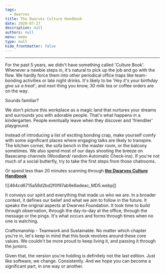 ```yaml
---
tags: 
  - dwarves
title: The Dwarves Culture Handbook
date: 2020-07-27
description: null
authors: null
menu: memo
type: null
hide_frontmatter: false
---
```


---

For the past 5 years, we didn't have something called 'Culture Book'. Whenever a newbie steps in, it's natural to pick up the job and go with the flow. We hardly force them into other periodical office traps like team-bonding activities or late night drinks. It's likely to be '<span style='color:pink_background'>*Hey it's your birthday give us a treat*</span>'; and next thing you know, 30 milk tea or coffee orders are on the way.

Sounds familiar?

We don't picture this workplace as a magic land that nurtures your dreams and surrounds you with adorable people. That's what happens in a kindergarten. People eventually leave when they discover and 'friendlier' playground.

Instead of introducing a list of exciting bonding crap, make yourself comfy with some significant places where engaging talks are likely to transpire. The kitchen corner, the sofa bench in the master room, or the balcony sometimes. We also spend most of our days shooting the breeze on Basecamp channels (Woodland/ random Automatic Check-ins). If you're not much of a social butterfly, try to take the first steps from those chatrooms.

Or spend less than 20 minutes scanning through <span style='color:pink_background'>**[the Dwarves Culture Handbook](https://github.com/dwarvesf/handbook/blob/master/what-we-value.md)**</span>

![[464cd6715a58d2bd2f0f97ab9e8adeac_MD5.webp]]

It conveys our spirit and everything that made us who we are. In a broader context, it defines our belief and what we aim to follow in the future. It speaks the original aspects at Dwarves Foundation. It took time to build through observation, through the day-to-day at the office, through the message or the pings. It's what occurs and forms through times when no one is watching.

Craftsmanship - Teamwork and Sustainable. No matter which chapter you're in, let's keep in mind that this book revolves around these core values. We couldn't be more proud to keep living it, and passing it through the juniors.

Given that, the version you're holding is definitely not the last edition. Just like software, we change. Consistently. And we hope you can become a significant part, in one way or another.

